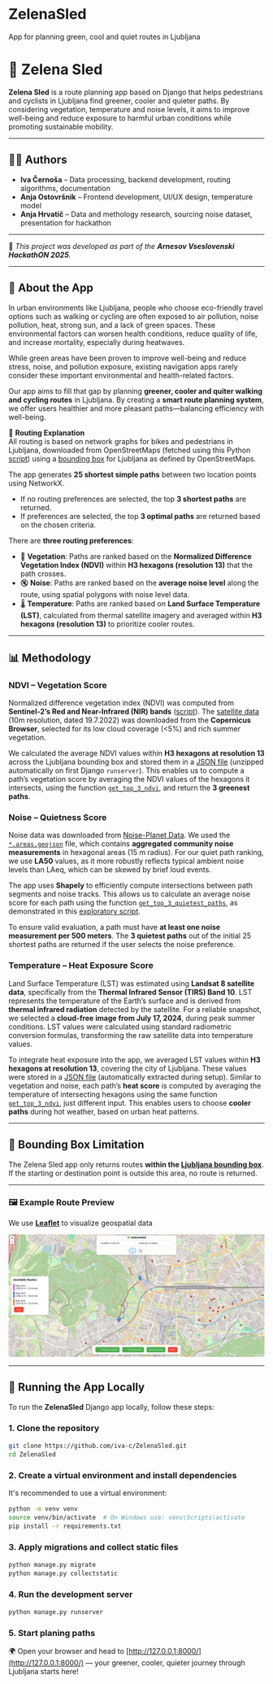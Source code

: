 # ZelenaSled
App for planning green, cool and quiet routes in Ljubljana 

# 🌱 Zelena Sled

**Zelena Sled** is a route planning app based on Django that helps pedestrians and cyclists in Ljubljana find greener, cooler and quieter paths. By considering vegetation, temperature and noise levels, it aims to improve well-being and reduce exposure to harmful urban conditions while promoting sustainable mobility.

---

## 👩‍💻 Authors

- **Iva Černoša** – Data processing, backend development, routing algorithms, documentation
- **Anja Ostovršnik** – Frontend development, UI/UX design, temperature model
- **Anja Hrvatič** – Data and methology research, sourcing noise dataset, presentation for hackathon

---

🔧 _This project was developed as part of the **Arnesov Vseslovenski HackathON 2025**._

---

## 🌿 About the App

In urban environments like Ljubljana, people who choose eco-friendly travel options such as walking or cycling are often exposed to air pollution, noise pollution, heat, strong sun, and a lack of green spaces. These environmental factors can worsen health conditions, reduce quality of life, and increase mortality, especially during heatwaves.

While green areas have been proven to improve well-being and reduce stress, noise, and pollution exposure, existing navigation apps rarely consider these important environmental and health-related factors.

Our app aims to fill that gap by planning **greener, cooler and quiter walking and cycling routes** in Ljubljana. By creating a **smart route planning system**, we offer users healthier and more pleasant paths—balancing efficiency with well-being.


🧭 **Routing Explanation**  
All routing is based on network graphs for bikes and pedestrians in Ljubljana, downloaded from OpenStreetMaps (fetched using this Python [script](https://github.com/iva-c/ZelenaSled/blob/7d6712204207def0e291f0b6f10d1ab337349aca/Cycle_walking_graphs_lj.ipynb)) using a [bounding box](https://github.com/iva-c/ZelenaSled/tree/main/ZelenaSled/routing/data/ljubljana_bounding_box.csv) for Ljubljana as defined by OpenStreetMaps.

The app generates **25 shortest simple paths** between two location points using NetworkX.  
- If no routing preferences are selected, the top **3 shortest paths** are returned.  
- If preferences are selected, the top **3 optimal paths** are returned based on the chosen criteria.

There are **three routing preferences**:  
- 🌿 **Vegetation**: Paths are ranked based on the **Normalized Difference Vegetation Index (NDVI)** within **H3 hexagons (resolution 13)** that the path crosses.  
- 🔇 **Noise**: Paths are ranked based on the **average noise level** along the route, using spatial polygons with noise level data.  
- 🌡️ **Temperature**: Paths are ranked based on **Land Surface Temperature (LST)**, calculated from thermal satellite imagery and averaged within **H3 hexagons (resolution 13)** to prioritize cooler routes.


---

## 📊 Methodology

### NDVI – Vegetation Score

Normalized difference vegetation index (NDVI) was computed from **Sentinel-2’s Red and Near-Infrared (NIR) bands** ([script](https://github.com/iva-c/ZelenaSled/blob/f7d817477e1ad724063e4ad3278c4420edbbc067/analize/NDVI_by_H3.ipynb)). The [satellite data](https://download.dataspace.copernicus.eu/odata/v1/Products%2810164c43-3e57-4e32-a579-2cb6b8d93bea%29/%24value) (10m resolution, dated 19.7.2022) was downloaded from the **Copernicus Browser**, selected for its low cloud coverage (<5%) and rich summer vegetation.

We calculated the average NDVI values within **H3 hexagons at resolution 13** across the Ljubljana bounding box and stored them in a [JSON file](https://github.com/iva-c/ZelenaSled/blob/main/ZelenaSled/routing/data/avg_ndvi_h3_13.zip) (unzipped automatically on first Django `runserver`). This enables us to compute a path’s vegetation score by averaging the NDVI values of the hexagons it intersects, using the function [`get_top_3_ndvi`](https://github.com/iva-c/ZelenaSled/blob/main/ZelenaSled/routing/views.py), and return the **3 greenest paths**.

### Noise – Quietness Score

Noise data was downloaded from [Noise-Planet Data](https://data.noise-planet.org/noisecapture/). We used the [`*.areas.geojson`](https://github.com/iva-c/ZelenaSled/blob/main/ZelenaSled/routing/data/Slovenia_Osrednjeslovenska_Ljubljana.areas.geojson) file, which contains **aggregated community noise measurements** in hexagonal areas (15 m radius). For our quiet path ranking, we use **LA50** values, as it more robustly reflects typical ambient noise levels than LAeq, which can be skewed by brief loud events.

The app uses **Shapely** to efficiently compute intersections between path segments and noise tracks. This allows us to calculate an average noise score for each path using the function [`get_top_3_quietest_paths`](https://github.com/iva-c/ZelenaSled/blob/main/ZelenaSled/routing/views.py), as demonstrated in this [exploratory script](https://github.com/iva-c/ZelenaSled/blob/f7d817477e1ad724063e4ad3278c4420edbbc067/analysis/average_noise_path.ipynb).

To ensure valid evaluation, a path must have **at least one noise measurement per 500 meters**. The **3 quietest paths** out of the initial 25 shortest paths are returned if the user selects the noise preference.

### Temperature – Heat Exposure Score

Land Surface Temperature (LST) was estimated using **Landsat 8 satellite data**, specifically from the **Thermal Infrared Sensor (TIRS) Band 10**. LST represents the temperature of the Earth’s surface and is derived from **thermal infrared radiation** detected by the satellite. For a reliable snapshot, we selected a **cloud-free image from July 17, 2024**, during peak summer conditions. LST values were calculated using standard radiometric conversion formulas, transforming the raw satellite data into temperature values.

To integrate heat exposure into the app, we averaged LST values within **H3 hexagons at resolution 13**, covering the city of Ljubljana. These values were stored in a [JSON file](https://github.com/iva-c/ZelenaSled/blob/main/ZelenaSled/routing/data/avg_ndvi_h3_13.zip) (automatically extracted during setup). Similar to vegetation and noise, each path’s **heat score** is computed by averaging the temperature of intersecting hexagons using the same function [`get_top_3_ndvi`](https://github.com/iva-c/ZelenaSled/blob/main/ZelenaSled/routing/views.py), just different input. This enables users to choose **cooler paths** during hot weather, based on urban heat patterns.


---

## 🚫 Bounding Box Limitation

The Zelena Sled app only returns routes **within the [Ljubljana bounding box](https://github.com/iva-c/ZelenaSled/tree/main/ZelenaSled/routing/data/ljubljana_bounding_box.csv)**. If the starting or destination point is outside this area, no route is returned.

---


### 🖼️ Example Route Preview

We use **[Leaflet](https://leafletjs.com/)** to visualize geospatial data 


![A sample green path through Ljubljana](ZelenaSled/routing/data/Screenshot_example.png)


---


## 🚀 Running the App Locally

To run the **ZelenaSled** Django app locally, follow these steps:

### 1. Clone the repository

```bash
git clone https://github.com/iva-c/ZelenaSled.git
cd ZelenaSled
```

### 2. Create a virtual environment and install dependencies

It's recommended to use a virtual environment:

```bash
python -m venv venv
source venv/bin/activate  # On Windows use: venv\Scripts\activate
pip install -r requirements.txt
```

### 3. Apply migrations and collect static files

```bash
python manage.py migrate
python manage.py collectstatic
```

### 4. Run the development server

```bash
python manage.py runserver
```

### 5. Start planing paths

🌍 Open your browser and head to [http://127.0.0.1:8000/](http://127.0.0.1:8000/) — your greener, cooler, quieter journey through Ljubljana starts here!
